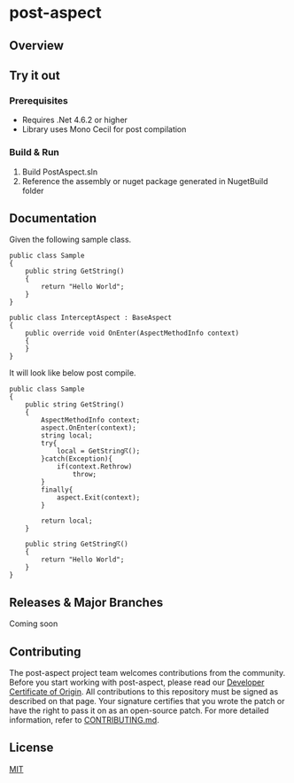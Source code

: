 # post-aspect

## Overview

## Try it out

### Prerequisites

* Requires .Net 4.6.2 or higher
* Library uses Mono Cecil for post compilation

### Build & Run

1. Build PostAspect.sln
2. Reference the assembly or nuget package generated in NugetBuild folder

## Documentation

Given the following sample class.

	public class Sample
	{
	    public string GetString()
	    {
	        return "Hello World";
	    }
	}
	
	public class InterceptAspect : BaseAspect
	{
	    public override void OnEnter(AspectMethodInfo context)
	    {
	    }
	}

It will look like below post compile.	

	public class Sample
	{
	    public string GetString()
	    {
			AspectMethodInfo context;
			aspect.OnEnter(context);
			string local;
			try{
				local = GetString☈();
			}catch(Exception){
				if(context.Rethrow)
					throw;
			}
			finally{
				aspect.Exit(context);
			}
			
			return local;
	    }
		
		public string GetString☈()
	    {
	        return "Hello World";
	    }
	}

## Releases & Major Branches

Coming soon

## Contributing

The post-aspect project team welcomes contributions from the community. Before you start working with post-aspect, please read our [Developer Certificate of Origin](https://cla.vmware.com/dco). All contributions to this repository must be signed as described on that page. Your signature certifies that you wrote the patch or have the right to pass it on as an open-source patch. For more detailed information, refer to [CONTRIBUTING.md](CONTRIBUTING.md).

## License

[MIT](LICENSE.txt)

